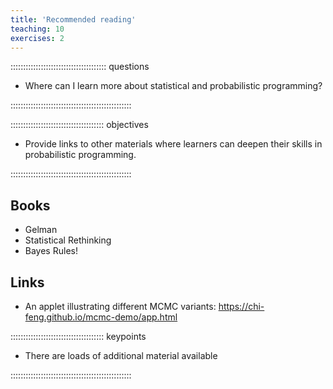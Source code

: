 ```yaml
---
title: 'Recommended reading'
teaching: 10
exercises: 2
---
```


:::::::::::::::::::::::::::::::::::::: questions 

- Where can I learn more about statistical and probabilistic programming?

::::::::::::::::::::::::::::::::::::::::::::::::

::::::::::::::::::::::::::::::::::::: objectives

- Provide links to other materials where learners can deepen their skills in probabilistic programming.

::::::::::::::::::::::::::::::::::::::::::::::::

## Books

- Gelman
- Statistical Rethinking
- Bayes Rules!

## Links

- An applet illustrating different MCMC variants: https://chi-feng.github.io/mcmc-demo/app.html

::::::::::::::::::::::::::::::::::::: keypoints 

- There are loads of additional material available

::::::::::::::::::::::::::::::::::::::::::::::::

